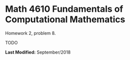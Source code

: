 # Math 4610 Fundamentals of Computational Mathematics
Homework 2, problem 8.

TODO

**Last Modified:** September/2018
